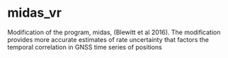 # midas_vr
Modification of the program, midas, (Blewitt et al 2016). The modification provides more accurate estimates of rate uncertainty that factors the temporal correlation in GNSS time series of positions
